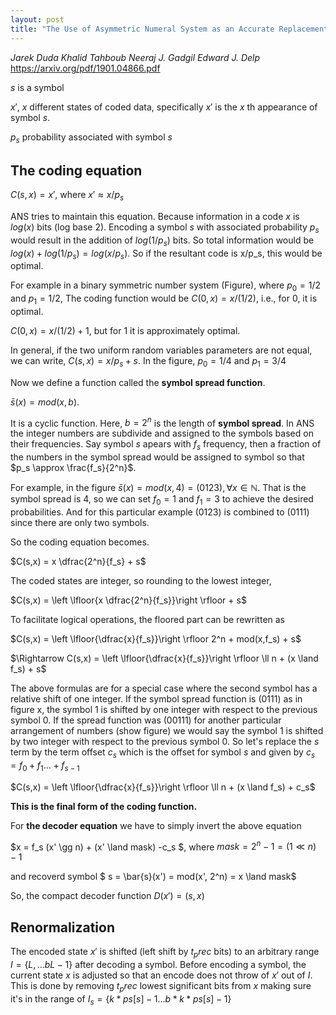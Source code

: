 ```yaml
---
layout: post
title: "The Use of Asymmetric Numeral System as an Accurate Replacement for Huffman Coding"
---
```

*Jarek Duda Khalid Tahboub Neeraj J. Gadgil Edward J. Delp*<br/>
https://arxiv.org/pdf/1901.04866.pdf


$s$ is a symbol

$x'$, $x$ different states of coded data, specifically $x'$ is the $x$ th appearance of symbol $s$.
 
$p_s$ probability associated with symbol $s$

## The coding equation
$C(s,x) = x'$, where $x' \approx x/p_s$

ANS tries to maintain this equation. Because information in a code $x$ is $log(x)$ bits (log base 2). Encoding a symbol $s$ with associated probability $p_s$ would result in the addition of $log(1/p_s)$ bits. So total information would be $log(x)+log(1/p_s) = log(x/p_s)$. So if the resultant code is x/p_s, this would be optimal.

For example in a binary symmetric number system (Figure), where $p_0 = 1/2$ and $p_1 = 1/2$,
The coding function would be
$C(0,x) = x/ (1/2)$, i.e., for 0, it is optimal.

$C(0,x) = x/ (1/2) + 1$, but for 1 it is approximately optimal.

In general, if the two uniform random variables parameters are not equal, we can write,
$C(s,x) = x/ p_s + s$. In the figure, $p_0 = 1/4$ and $p_1 = 3/4$

Now we define a function called the **symbol spread function**. 

$\bar{s}(x) = mod(x,b)$. 

It is a cyclic function. Here, $b = 2^n$ is the length of **symbol spread**.
In ANS the integer numbers are subdivide and assigned to the symbols based on their frequencies. Say symbol $s$ apears with $f_s$ frequency, then a fraction of the numbers in the symbol spread would be assigned to symbol so that $p_s \approx \frac{f_s}{2^n}$. 

For example, in the figure $\bar{s}(x) = mod(x,4) = (0123), \forall x \in \mathbb{N}$. That is the symbol spread is $4$, so we can set $f_0 = 1$ and $f_1 = 3$ to achieve the desired probabilities. And for this particular example (0123) is combined to (0111) since there are only two symbols.

So the coding equation becomes.

$C(s,x) = x \dfrac{2^n}{f_s} + s$

The coded states are integer, so rounding to the lowest integer,

$C(s,x) = \left \lfloor{x \dfrac{2^n}{f_s}}\right \rfloor + s$

To facilitate logical operations, the floored part can be rewritten as

$C(s,x) = \left \lfloor{\dfrac{x}{f_s}}\right \rfloor 2^n + mod(x,f_s) + s$

$\Rightarrow C(s,x) = \left \lfloor{\dfrac{x}{f_s}}\right \rfloor \ll n + (x \land f_s) + s$

The above formulas are for a special case where the second symbol has a relative shift of one integer. If the symbol spread function is (0111) as in figure x, the symbol 1 is shifted by one integer with respect to the previous symbol 0. If the spread function was (00111) for another particular arrangement of numbers (show figure) we would say the symbol 1 is shifted by two integer with respect to the previous symbol 0. So let's replace the $s$ term by the term offset $c_s$ which is the offset for symbol $s$ and given by $c_s = f_0 + f_1 ... + f_{s-1}$

$C(s,x) = \left \lfloor{\dfrac{x}{f_s}}\right \rfloor \ll n + (x \land f_s) + c_s$

**This is the final form of the coding function.**

For **the decoder equation** we have to simply invert the above equation

$x = f_s (x' \gg n) + (x' \land mask) -c_s $, where $mask = 2^n - 1 = (1 \ll n)-1$

and recoverd symbol $ s = \bar{s}(x') = mod(x', 2^n) = x \land mask$

So, the compact decoder function $D(x') = (s,x)$

## Renormalization

The encoded state $x'$ is shifted (left shift by $t_prec$ bits) to an arbitrary range $I = \{L, ... bL-1\}$ after decoding a symbol. Before encoding a symbol, the current state $x$ is adjusted so that an encode does not throw of $x'$ out of $I$. This is done by removing $t_prec$ lowest significant bits from $x$ making sure it's in the range of $I_s = \{k*ps[s]-1 ... b*k*ps[s]-1\}$






